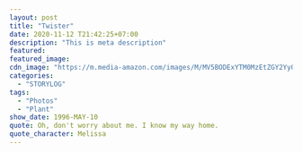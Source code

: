 ```yaml
---
layout: post
title: "Twister"
date: 2020-11-12 T21:42:25+07:00
description: "This is meta description"
featured:
featured_image:
cdn_image: "https://m.media-amazon.com/images/M/MV5BODExYTM0MzEtZGY2Yy00N2ExLTkwZjItNGYzYTRmMWZlOGEzXkEyXkFqcGdeQXVyNDk3NzU2MTQ@._V1_.jpg"
categories:
  - "STORYLOG"
tags:
  - "Photos"
  - "Plant"
show_date: 1996-MAY-10
quote: Oh, don't worry about me. I know my way home.
quote_character: Melissa
---
```

